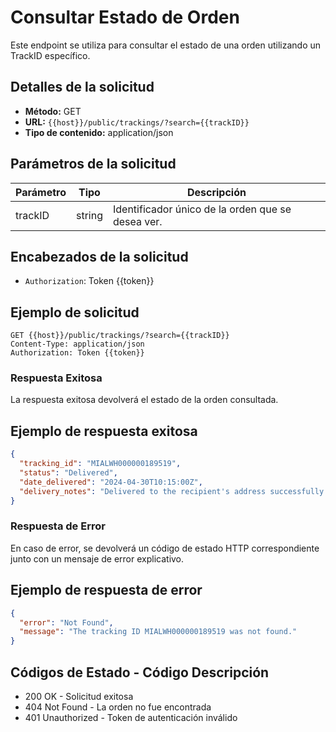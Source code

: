 # Consultar Estado de Orden

Este endpoint se utiliza para consultar el estado de una orden utilizando un TrackID específico.

## Detalles de la solicitud

- **Método:** GET
- **URL:** `{{host}}/public/trackings/?search={{trackID}}`
- **Tipo de contenido:** application/json

## Parámetros de la solicitud

| Parámetro | Tipo   | Descripción                                       |
| --------- | ------ | ------------------------------------------------- |
| trackID   | string | Identificador único de la orden que se desea ver. |

## Encabezados de la solicitud

- `Authorization`: Token {{token}}

## Ejemplo de solicitud

```http
GET {{host}}/public/trackings/?search={{trackID}}
Content-Type: application/json
Authorization: Token {{token}}
```

### Respuesta Exitosa

La respuesta exitosa devolverá el estado de la orden consultada.

## Ejemplo de respuesta exitosa
```json
{
  "tracking_id": "MIALWH000000189519",
  "status": "Delivered",
  "date_delivered": "2024-04-30T10:15:00Z",
  "delivery_notes": "Delivered to the recipient's address successfully."
}
```

### Respuesta de Error
En caso de error, se devolverá un código de estado HTTP correspondiente junto con un mensaje de error explicativo.

## Ejemplo de respuesta de error
```json
{
  "error": "Not Found",
  "message": "The tracking ID MIALWH000000189519 was not found."
}
```

## Códigos de Estado - Código	Descripción
- 200	OK - Solicitud exitosa
- 404	Not Found - La orden no fue encontrada
- 401	Unauthorized - Token de autenticación inválido